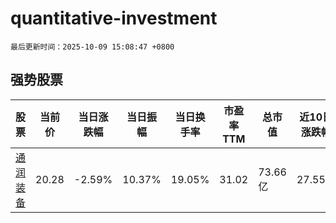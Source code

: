 # quantitative-investment

`最后更新时间：2025-10-09 15:08:47 +0800`

## 强势股票

|股票|当前价|当日涨跌幅|当日振幅|当日换手率|市盈率TTM|总市值|近10日涨跌幅|
|----|----|----|----|----|----|----|----|
|[通润装备](https://xueqiu.com/S/SZ002150)|20.28|-2.59%|10.37%|19.05%|31.02|73.66亿|27.55%|
